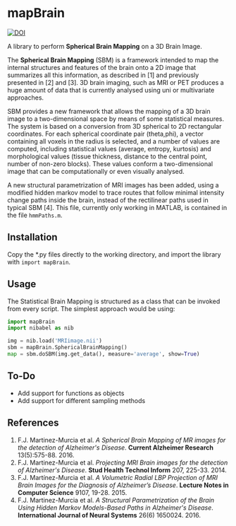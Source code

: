 mapBrain
===================
[![DOI](https://zenodo.org/badge/21407/pakitochus/mapBrain.svg)](https://zenodo.org/badge/latestdoi/21407/pakitochus/mapBrain)

A library to perform **Spherical Brain Mapping** on a 3D Brain Image. 

The **Spherical Brain Mapping** (SBM) is a framework intended to map the internal structures and features of the brain onto a 2D image that summarizes all this information, as described in [1] and previously presented in [2] and [3]. 3D brain imaging, such as MRI or PET produces a huge amount of data that is currently analysed using uni or multivariate approaches. 

SBM provides a new framework that allows the mapping of a 3D brain image to a two-dimensional space by means of some statistical measures. The system is based on a conversion from 3D spherical to 2D rectangular coordinates. For each spherical coordinate pair (theta,phi), a vector containing all voxels  in the radius is selected, and a number of values are computed, including statistical values (average, entropy, kurtosis) and morphological values (tissue thickness, distance to the central point, number of non-zero blocks). These values conform a two-dimensional image that can be computationally or even visually analysed.

A new structural parametrization of MRI images has been added, using a modified hidden markov model to trace routes that follow minimal intensity change paths inside the brain, instead of the rectilinear paths used in typical SBM [4]. This file, currently only working in MATLAB, is contained in the file `hmmPaths.m`.


Installation
----------------
Copy the *.py files directly to the working directory, and import the library with `import mapBrain`. 

Usage
-----------------
The Statistical Brain Mapping is structured as a class that can be invoked from every script. The simplest approach would be using: 
```python
import mapBrain
import nibabel as nib

img = nib.load('MRIimage.nii')
sbm = mapBrain.SphericalBrainMapping()
map = sbm.doSBM(img.get_data(), measure='average', show=True)
```
To-Do
-----------------
- Add support for functions as objects
- Add support for different sampling methods

References
---------------------
1. F.J. Martinez-Murcia et al. *A Spherical Brain Mapping of MR images for the detection of Alzheimer's Disease*. **Current Alzheimer Research** 13(5):575-88. 2016. 
2. F.J. Martinez-Murcia et al. *Projecting MRI Brain images for the detection of Alzheimer's Disease*. **Stud Health Technol Inform** 207, 225-33. 2014. 
3. F.J. Martínez-Murcia et al. *A Volumetric Radial LBP Projection of MRI Brain Images for the Diagnosis of Alzheimer’s Disease*. **Lecture Notes in Computer Science** 9107, 19-28. 2015.
4. F.J. Martinez-Murcia et al. *A Structural Parametrization of the Brain Using Hidden Markov Models-Based Paths in Alzheimer's Disease*. **International Journal of Neural Systems** 26(6) 1650024. 2016. 

